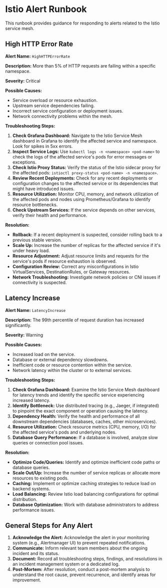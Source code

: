 # Istio Alert Runbook

This runbook provides guidance for responding to alerts related to the Istio service mesh.

## High HTTP Error Rate

**Alert Name:** `HighHTTPErrorRate`

**Description:** More than 5% of HTTP requests are failing within a specific namespace.

**Severity:** Critical

**Possible Causes:**
- Service overload or resource exhaustion.
- Upstream service dependencies failing.
- Incorrect service configuration or deployment issues.
- Network connectivity problems within the mesh.

**Troubleshooting Steps:**
1. **Check Grafana Dashboard:** Navigate to the Istio Service Mesh dashboard in Grafana to identify the affected service and namespace. Look for spikes in 5xx errors.
2. **Inspect Service Logs:** Use `kubectl logs -n <namespace> <pod-name>` to check the logs of the affected service's pods for error messages or exceptions.
3. **Check Istio Proxy Status:** Verify the status of the Istio sidecar proxy for the affected pods: `istioctl proxy-status <pod-name> -n <namespace>`.
4. **Review Recent Deployments:** Check for any recent deployments or configuration changes to the affected service or its dependencies that might have introduced issues.
5. **Resource Utilization:** Monitor CPU, memory, and network utilization of the affected pods and nodes using Prometheus/Grafana to identify resource bottlenecks.
6. **Check Upstream Services:** If the service depends on other services, verify their health and performance.

**Resolution:**
- **Rollback:** If a recent deployment is suspected, consider rolling back to a previous stable version.
- **Scale Up:** Increase the number of replicas for the affected service if it's under heavy load.
- **Resource Adjustment:** Adjust resource limits and requests for the service's pods if resource exhaustion is observed.
- **Configuration Review:** Correct any misconfigurations in Istio VirtualServices, DestinationRules, or Gateway resources.
- **Network Troubleshooting:** Investigate network policies or CNI issues if connectivity is suspected.

## Latency Increase

**Alert Name:** `LatencyIncrease`

**Description:** The 99th percentile of request duration has increased significantly.

**Severity:** Warning

**Possible Causes:**
- Increased load on the service.
- Database or external dependency slowdowns.
- Inefficient code or resource contention within the service.
- Network latency within the cluster or to external services.

**Troubleshooting Steps:**
1. **Check Grafana Dashboard:** Examine the Istio Service Mesh dashboard for latency trends and identify the specific service experiencing increased latency.
2. **Identify Bottleneck:** Use distributed tracing (e.g., Jaeger, if integrated) to pinpoint the exact component or operation causing the latency.
3. **Dependency Health:** Verify the health and performance of all downstream dependencies (databases, caches, other microservices).
4. **Resource Utilization:** Check resource metrics (CPU, memory, I/O) for the affected service's pods and underlying nodes.
5. **Database Query Performance:** If a database is involved, analyze slow queries or connection pool issues.

**Resolution:**
- **Optimize Code/Queries:** Identify and optimize inefficient code paths or database queries.
- **Scale Out/Up:** Increase the number of service replicas or allocate more resources to existing pods.
- **Caching:** Implement or optimize caching strategies to reduce load on backend systems.
- **Load Balancing:** Review Istio load balancing configurations for optimal distribution.
- **Database Optimization:** Work with database administrators to address performance issues.

## General Steps for Any Alert

1. **Acknowledge the Alert:** Acknowledge the alert in your monitoring system (e.g., Alertmanager UI) to prevent repeated notifications.
2. **Communicate:** Inform relevant team members about the ongoing incident and its status.
3. **Document:** Record all troubleshooting steps, findings, and resolutions in an incident management system or a dedicated log.
4. **Post-Mortem:** After resolution, conduct a post-mortem analysis to understand the root cause, prevent recurrence, and identify areas for improvement.